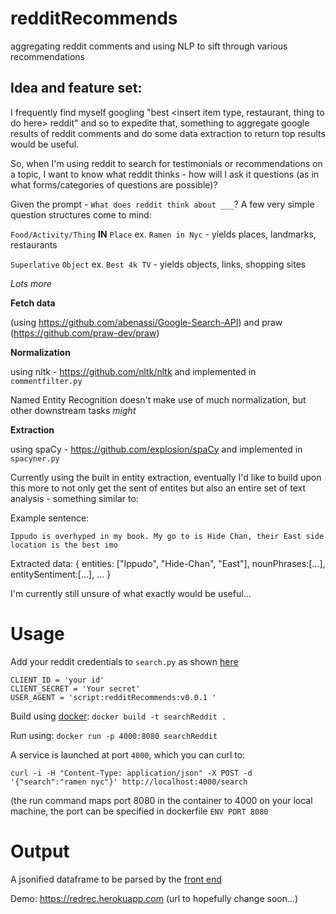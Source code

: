 # redditRecommends
aggregating reddit comments and using NLP to sift through various recommendations

## Idea and feature set:

I frequently find myself googling "best \<insert item type, restaurant, thing to do here\> reddit" and so to expedite that, something to aggregate google results of reddit comments and do some data extraction to return top results would be useful.

So, when I'm using reddit to search for testimonials or recommendations on a topic, I want to know what reddit thinks - how will I ask it questions (as in what forms/categories of questions are possible)?

Given the prompt - `What does reddit think about ___`? A few very simple question structures come to mind:

`Food/Activity/Thing` **IN** `Place` ex. `Ramen in Nyc` - yields places, landmarks, restaurants

`Superlative` `Object` ex. `Best 4k TV` - yields objects, links, shopping sites

 *Lots more*

**Fetch data**

(using https://github.com/abenassi/Google-Search-API) and praw (https://github.com/praw-dev/praw)


**Normalization**

using nltk - https://github.com/nltk/nltk and implemented in `commentfilter.py`

Named Entity Recognition doesn't make use of much normalization, but other downstream tasks *might*

**Extraction**

using spaCy - https://github.com/explosion/spaCy and implemented in `spacyner.py`

Currently using the built in entity extraction, eventually I'd like to build upon this more to not only get the sent of entites but also an entire set of text analysis - something similar to:

Example sentence:

`Ippudo is overhyped in my book. My go to is Hide Chan, their East side location is the best imo`

Extracted data:
    {
    entities: ["Ippudo", "Hide-Chan", "East"],
    nounPhrases:[...],
    entitySentiment:[...],
    ...
    }

I'm currently still unsure of what exactly would be useful...
    

# Usage

Add your reddit credentials to `search.py` as shown [here](https://github.com/reddit-archive/reddit/wiki/OAuth2-Quick-Start-Example#first-steps)

    CLIENT_ID = 'your id'
    CLIENT_SECRET = 'Your secret'
    USER_AGENT = 'script:redditRecommends:v0.0.1 '
    

Build using [docker](https://www.docker.com/): `docker build -t searchReddit .`

Run using: `docker run -p 4000:8080 searchReddit`

A service is launched at port `4000`, which you can curl to: 

`curl -i -H "Content-Type: application/json" -X POST -d '{"search":"ramen nyc"}' http://localhost:4000/search`

(the run command maps port 8080 in the container to 4000 on your local machine, the port can be specified in dockerfile `ENV PORT 8080`

# Output

A jsonified dataframe to be parsed by the [front end](https://github.com/jliang117/redditRecommendsVue)

Demo: https://redrec.herokuapp.com (url to hopefully change soon...)
